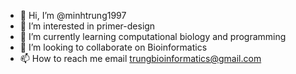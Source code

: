 - 👋 Hi, I’m @minhtrung1997
- 👀 I’m interested in primer-design
- 🌱 I’m currently learning computational biology and programming
- 💞️ I’m looking to collaborate on Bioinformatics
- 📫 How to reach me email trungbioinformatics@gmail.com

<!---
minhtrung1997/minhtrung1997 is a ✨ special ✨ repository because its `README.md` (this file) appears on your GitHub profile.
You can click the Preview link to take a look at your changes.
--->
